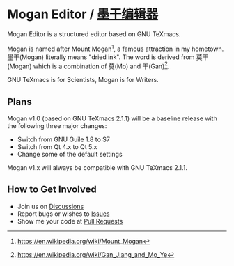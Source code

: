 # Mogan Editor / [墨干编辑器](README_ZH.md)
Mogan Editor is a structured editor based on GNU TeXmacs.

Mogan is named after Mount Mogan[^1], a famous attraction in my hometown. 墨干(Mogan) literally means "dried ink". The word is derived from 莫干(Mogan) which is a combination of 莫(Mo) and 干(Gan)[^2].

GNU TeXmacs is for Scientists, Mogan is for Writers.

## Plans
Mogan v1.0 (based on GNU TeXmacs 2.1.1) will be a baseline release with the following three major changes:
+ Switch from GNU Guile 1.8 to S7
+ Switch from Qt 4.x to Qt 5.x
+ Change some of the default settings

Mogan v1.x will always be compatible with GNU TeXmacs 2.1.1.

## How to Get Involved
+ Join us on [Discussions](https://github.com/XmacsLabs/mogan/discussions)
+ Report bugs or wishes to [Issues](https://github.com/XmacsLabs/mogan/issues)
+ Show me your code at [Pull Requests](https://github.com/XmacsLabs/mogan/pulls)

[^1]: https://en.wikipedia.org/wiki/Mount_Mogan
[^2]: https://en.wikipedia.org/wiki/Gan_Jiang_and_Mo_Ye

